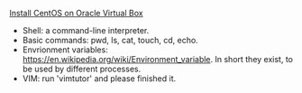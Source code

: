 [Install CentOS on Oracle Virtual Box](http://www.jeramysingleton.com/install-centos-7-minimal-in-virtualbox/)
- Shell: a command-line interpreter.
- Basic commands: pwd, ls, cat, touch,  cd, echo.
- Envrionment variables: https://en.wikipedia.org/wiki/Environment_variable. In short they exist, to be used by different processes.
- VIM: run 'vimtutor' and please finished it.
